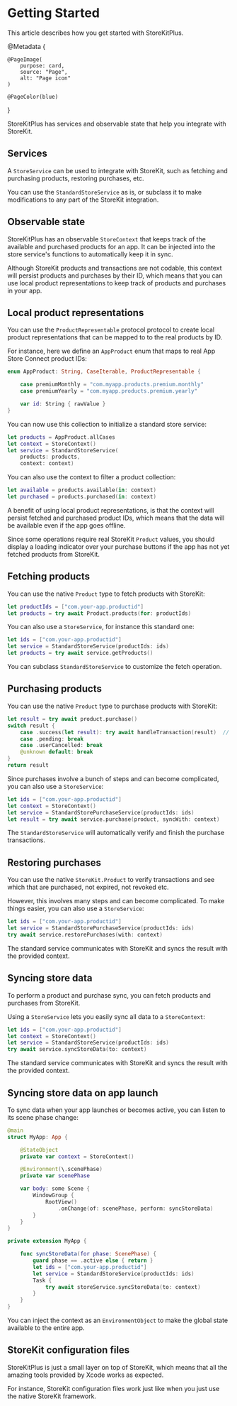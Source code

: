 # Getting Started

This article describes how you get started with StoreKitPlus.

@Metadata {

    @PageImage(
        purpose: card,
        source: "Page",
        alt: "Page icon"
    )

    @PageColor(blue)
}


StoreKitPlus has services and observable state that help you integrate with StoreKit.



## Services

A ``StoreService`` can be used to integrate with StoreKit, such as fetching and purchasing products, restoring purchases, etc. 

You can use the ``StandardStoreService`` as is, or subclass it to make modifications to any part of the StoreKit integration.



## Observable state

StoreKitPlus has an observable ``StoreContext`` that keeps track of the available and purchased products for an app. It can be injected into the store service's functions to automatically keep it in sync.

Although StoreKit products and transactions are not codable, this context will persist products and purchases by their ID, which means that you can use local product representations to keep track of products and purchases in your app.



## Local product representations

You can use the ``ProductRepresentable`` protocol protocol to create local product representations that can be mapped to to the real products by ID.

For instance, here we define an `AppProduct` enum that maps to real App Store Connect product IDs:

```swift
enum AppProduct: String, CaseIterable, ProductRepresentable {

    case premiumMonthly = "com.myapp.products.premium.monthly"
    case premiumYearly = "com.myapp.products.premium.yearly"

    var id: String { rawValue }
}
```

You can now use this collection to initialize a standard store service:

```swift
let products = AppProduct.allCases
let context = StoreContext()
let service = StandardStoreService(
    products: products, 
    context: context)
```

You can also use the context to filter a product collection:

```swift
let available = products.available(in: context)
let purchased = products.purchased(in: context)
```

A benefit of using local product representations, is that the context will persist fetched and purchased product IDs, which means that the data will be available even if the app goes offline.  

Since some operations require real StoreKit `Product` values, you should display a loading indicator over your purchase buttons if the app has not yet fetched products from StoreKit. 



## Fetching products

You can use the native `Product` type to fetch products with StoreKit:

```swift
let productIds = ["com.your-app.productid"]
let products = try await Product.products(for: productIds)
```

You can also use a ``StoreService``, for instance this standard one:

```swift
let ids = ["com.your-app.productid"]
let service = StandardStoreService(productIds: ids)
let products = try await service.getProducts()
```

You can subclass ``StandardStoreService`` to customize the fetch operation.



## Purchasing products

You can use the native `Product` type to purchase products with StoreKit:

```swift
let result = try await product.purchase()
switch result {
    case .success(let result): try await handleTransaction(result)  // This can become complicated
    case .pending: break
    case .userCancelled: break
    @unknown default: break
}
return result
```

Since purchases involve a bunch of steps and can become complicated, you can also use a ``StoreService``:

```swift
let ids = ["com.your-app.productid"]
let context = StoreContext()
let service = StandardStorePurchaseService(productIds: ids)
let result = try await service.purchase(product, syncWith: context)
```

The ``StandardStoreService`` will automatically verify and finish the purchase transactions.



## Restoring purchases

You can use the native `StoreKit.Product` to verify transactions and see which that are purchased, not expired, not revoked etc.

However, this involves many steps and can become complicated. To make things easier, you can also use a ``StoreService``:

```swift
let ids = ["com.your-app.productid"]
let service = StandardStorePurchaseService(productIds: ids)
try await service.restorePurchases(with: context)
```

The standard service communicates with StoreKit and syncs the result with the provided context.



## Syncing store data

To perform a product and purchase sync, you can fetch products and purchases from StoreKit.

Using a ``StoreService`` lets you easily sync all data to a ``StoreContext``:

```swift
let ids = ["com.your-app.productid"]
let context = StoreContext()
let service = StandardStoreService(productIds: ids)
try await service.syncStoreData(to: context)
```

The standard service communicates with StoreKit and syncs the result with the provided context.



## Syncing store data on app launch

To sync data when your app launches or becomes active, you can listen to its scene phase change:

```swift
@main
struct MyApp: App {

    @StateObject
    private var context = StoreContext()

    @Environment(\.scenePhase)
    private var scenePhase

    var body: some Scene {
        WindowGroup {
            RootView()
                .onChange(of: scenePhase, perform: syncStoreData)
        }
    }
}

private extension MyApp {

    func syncStoreData(for phase: ScenePhase) {
        guard phase == .active else { return }
        let ids = ["com.your-app.productid"]
        let service = StandardStoreService(productIds: ids)
        Task {
            try await storeService.syncStoreData(to: context)
        }
    }
}
```

You can inject the context as an `EnvironmentObject` to make the global state available to the entire app.



## StoreKit configuration files

StoreKitPlus is just a small layer on top of StoreKit, which means that all the amazing tools provided by Xcode works as expected. 

For instance, StoreKit configuration files work just like when you just use the native StoreKit framework.
